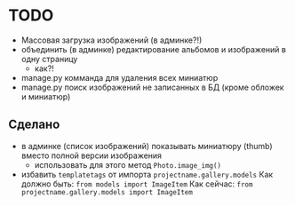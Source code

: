 TODO
====

* Массовая загрузка изображений (в админке?!)
* объединить (в админке) редактирование альбомов и изображений в одну страницу
  * как?!
* manage.py комманда для удаления всех миниатюр
* manage.py поиск изображений не записанных в БД (кроме обложек и миниатюр)

Сделано
-------

* в админке (список изображений) показывать миниатюру (thumb) вместо полной версии изображения
  * использовать для этого метод ``Photo.image_img()``
* избавить ``templatetags`` от импорта ``projectname.gallery.models``
  Как должно быть: ``from models import ImageItem``
  Как сейчас: ``from projectname.gallery.models import ImageItem``
